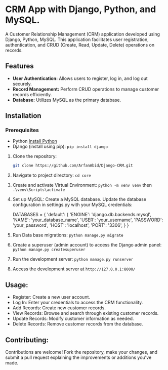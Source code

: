 # CRM App with Django, Python, and MySQL.

A Customer Relationship Management (CRM) application developed using Django, Python, MySQL. This application facilitates user registration, authentication, and CRUD (Create, Read, Update, Delete) operations on records.

## Features

- **User Authentication:** Allows users to register, log in, and log out securely.
- **Record Management:** Perform CRUD operations to manage customer records efficiently.
- **Database:** Utilizes MySQL as the primary database.

## Installation

### Prerequisites

- Python [Install Python](https://www.python.org/downloads/)
- Django (install using pip): `pip install django`

1. Clone the repository:

   ```bash
   git clone https://github.com/ArfanAbid/Django-CRM.git

2. Navigate to project directory:
    `cd core`
   
3. Create and activate Virtual Environment:
   `python -m venv venv` then
   `.\venv\Scripts\activate`
4. Set up MySQL:
    Create a MySQL database.
    Update the database configuration in settings.py with your MySQL credentials:

    DATABASES = {
    'default': {
        'ENGINE': 'django.db.backends.mysql',
        'NAME': 'your_database_name',
        'USER': 'your_username',
        'PASSWORD': 'your_password',
        'HOST': 'localhost',
        'PORT': '3306',
    }
}

5. Run Data base migrations:
   `python manage.py migrate`

6. Create a superuser (admin account) to access the Django admin panel:
   `python manage.py createsuperuser`

7. Run the development server:
   `python manage.py runserver`

8. Access the development server at  `http://127.0.0.1:8000/`

## Usage:

- Register: Create a new user account.
- Log In: Enter your credentials to access the CRM functionality.
- Add Records: Create new customer records.
- View Records: Browse and search through existing customer records.
- Update Records: Modify customer information as needed.
- Delete Records: Remove customer records from the database.

## Contributing:

Contributions are welcome! Fork the repository, make your changes, and submit a pull request explaining the improvements or additions you've made.